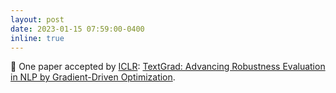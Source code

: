 ```yaml
---
layout: post
date: 2023-01-15 07:59:00-0400
inline: true
---
```


:partying_face: One paper accepted by [ICLR](https://iclr.cc/): [TextGrad: Advancing Robustness Evaluation in NLP by Gradient-Driven Optimization](https://openreview.net/pdf?id=5tKXUZil3X).
